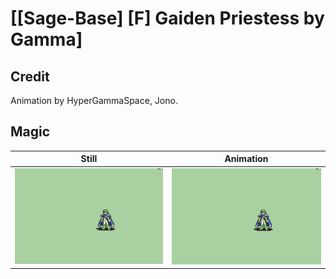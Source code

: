 # [\[Sage-Base\] \[F\] Gaiden Priestess by Gamma]

## Credit

Animation by HyperGammaSpace, Jono.
	
## Magic

| Still | Animation |
| :---: | :-------: |
| ![Magic still](./Magic_000.png) | ![Magic animation](./Magic.gif) |
